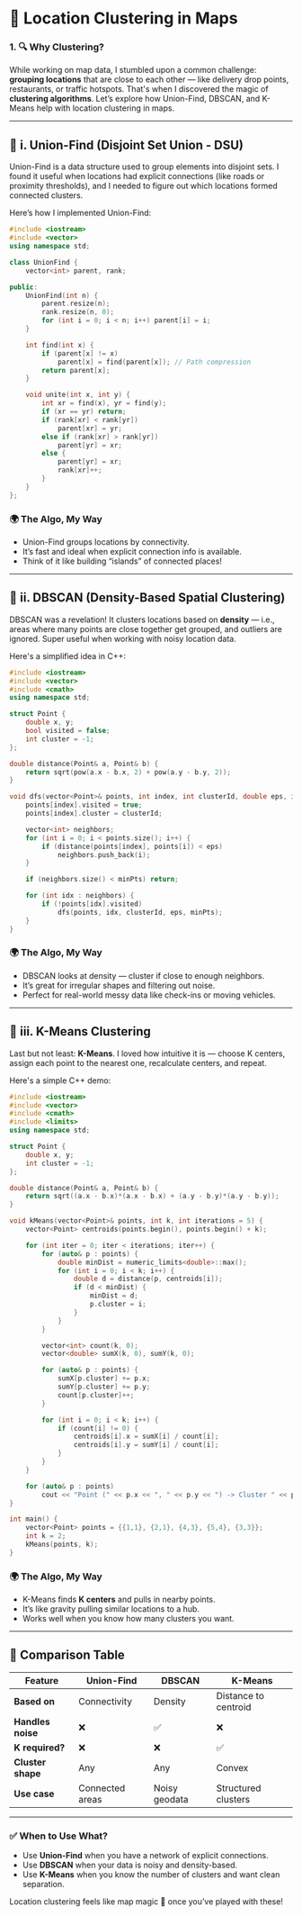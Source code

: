 

# 📍 Location Clustering in Maps

### 1. 🔍 Why Clustering?

While working on map data, I stumbled upon a common challenge: **grouping locations** that are close to each other — like delivery drop points, restaurants, or traffic hotspots. That's when I discovered the magic of **clustering algorithms**. Let’s explore how Union-Find, DBSCAN, and K-Means help with location clustering in maps.

---

## 📌 i. Union-Find (Disjoint Set Union - DSU)

Union-Find is a data structure used to group elements into disjoint sets. I found it useful when locations had explicit connections (like roads or proximity thresholds), and I needed to figure out which locations formed connected clusters.

Here’s how I implemented Union-Find:

```cpp
#include <iostream>
#include <vector>
using namespace std;

class UnionFind {
    vector<int> parent, rank;

public:
    UnionFind(int n) {
        parent.resize(n);
        rank.resize(n, 0);
        for (int i = 0; i < n; i++) parent[i] = i;
    }

    int find(int x) {
        if (parent[x] != x)
            parent[x] = find(parent[x]); // Path compression
        return parent[x];
    }

    void unite(int x, int y) {
        int xr = find(x), yr = find(y);
        if (xr == yr) return;
        if (rank[xr] < rank[yr])
            parent[xr] = yr;
        else if (rank[xr] > rank[yr])
            parent[yr] = xr;
        else {
            parent[yr] = xr;
            rank[xr]++;
        }
    }
};


```

### 🌍 The Algo, My Way

- Union-Find groups locations by connectivity.
- It’s fast and ideal when explicit connection info is available.
- Think of it like building “islands” of connected places!

---

## 📌 ii. DBSCAN (Density-Based Spatial Clustering)

DBSCAN was a revelation! It clusters locations based on **density** — i.e., areas where many points are close together get grouped, and outliers are ignored. Super useful when working with noisy location data.

Here's a simplified idea in C++:

```cpp
#include <iostream>
#include <vector>
#include <cmath>
using namespace std;

struct Point {
    double x, y;
    bool visited = false;
    int cluster = -1;
};

double distance(Point& a, Point& b) {
    return sqrt(pow(a.x - b.x, 2) + pow(a.y - b.y, 2));
}

void dfs(vector<Point>& points, int index, int clusterId, double eps, int minPts) {
    points[index].visited = true;
    points[index].cluster = clusterId;

    vector<int> neighbors;
    for (int i = 0; i < points.size(); i++) {
        if (distance(points[index], points[i]) < eps)
            neighbors.push_back(i);
    }

    if (neighbors.size() < minPts) return;

    for (int idx : neighbors) {
        if (!points[idx].visited)
            dfs(points, idx, clusterId, eps, minPts);
    }
}


```

### 🌍 The Algo, My Way

- DBSCAN looks at density — cluster if close to enough neighbors.
- It’s great for irregular shapes and filtering out noise.
- Perfect for real-world messy data like check-ins or moving vehicles.

---

## 📌 iii. K-Means Clustering

Last but not least: **K-Means**. I loved how intuitive it is — choose K centers, assign each point to the nearest one, recalculate centers, and repeat.

Here's a simple C++ demo:

```cpp
#include <iostream>
#include <vector>
#include <cmath>
#include <limits>
using namespace std;

struct Point {
    double x, y;
    int cluster = -1;
};

double distance(Point& a, Point& b) {
    return sqrt((a.x - b.x)*(a.x - b.x) + (a.y - b.y)*(a.y - b.y));
}

void kMeans(vector<Point>& points, int k, int iterations = 5) {
    vector<Point> centroids(points.begin(), points.begin() + k);

    for (int iter = 0; iter < iterations; iter++) {
        for (auto& p : points) {
            double minDist = numeric_limits<double>::max();
            for (int i = 0; i < k; i++) {
                double d = distance(p, centroids[i]);
                if (d < minDist) {
                    minDist = d;
                    p.cluster = i;
                }
            }
        }

        vector<int> count(k, 0);
        vector<double> sumX(k, 0), sumY(k, 0);

        for (auto& p : points) {
            sumX[p.cluster] += p.x;
            sumY[p.cluster] += p.y;
            count[p.cluster]++;
        }

        for (int i = 0; i < k; i++) {
            if (count[i] != 0) {
                centroids[i].x = sumX[i] / count[i];
                centroids[i].y = sumY[i] / count[i];
            }
        }
    }

    for (auto& p : points)
        cout << "Point (" << p.x << ", " << p.y << ") -> Cluster " << p.cluster << endl;
}

int main() {
    vector<Point> points = {{1,1}, {2,1}, {4,3}, {5,4}, {3,3}};
    int k = 2;
    kMeans(points, k);
}
```

### 🌍 The Algo, My Way

- K-Means finds **K centers** and pulls in nearby points.
- It’s like gravity pulling similar locations to a hub.
- Works well when you know how many clusters you want.

---

## 🔄 Comparison Table

| Feature         | Union-Find      | DBSCAN                | K-Means              |
|----------------|------------------|------------------------|-----------------------|
| **Based on**    | Connectivity     | Density                | Distance to centroid  |
| **Handles noise**| ❌              | ✅                     | ❌                    |
| **K required?** | ❌              | ❌                     | ✅                    |
| **Cluster shape**| Any             | Any                    | Convex                |
| **Use case**     | Connected areas | Noisy geodata          | Structured clusters   |

---

### ✅ When to Use What?

- Use **Union-Find** when you have a network of explicit connections.
- Use **DBSCAN** when your data is noisy and density-based.
- Use **K-Means** when you know the number of clusters and want clean separation.

Location clustering feels like map magic 🔮 once you’ve played with these!
